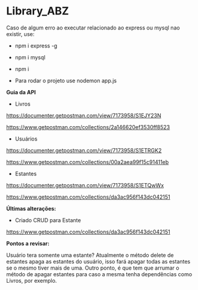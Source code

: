 # Library_ABZ

Caso de algum erro ao executar relacionado ao express ou mysql nao existir, use:

 * npm i express -g
 * npm i mysql
 * npm i



 * Para rodar o projeto use nodemon app.js
 
 **Guia da API**
 
 * Livros
 
 https://documenter.getpostman.com/view/7173958/S1EJY23N
 
 https://www.getpostman.com/collections/2a146620ef3530ff8523
 
 * Usuários
 
 https://documenter.getpostman.com/view/7173958/S1ETRGK2
 
 https://www.getpostman.com/collections/00a2aea99f15c91411eb
 
 * Estantes
 
 https://documenter.getpostman.com/view/7173958/S1ETQwWx
 
 https://www.getpostman.com/collections/da3ac956f143dc042151
 
 
 **Últimas alterações:**
 
 * Criado CRUD para Estante
 
 https://www.getpostman.com/collections/da3ac956f143dc042151
 
 **Pontos a revisar:**
 
 Usuário tera somente uma estante?
 Atualmente o método delete de estantes apaga as estantes do usuário, isso fará apagar todas as estantes se o mesmo tiver mais de uma. Outro ponto, é que tem que arrumar o método de apagar estantes para caso a mesma tenha dependências como Livros, por exemplo.
